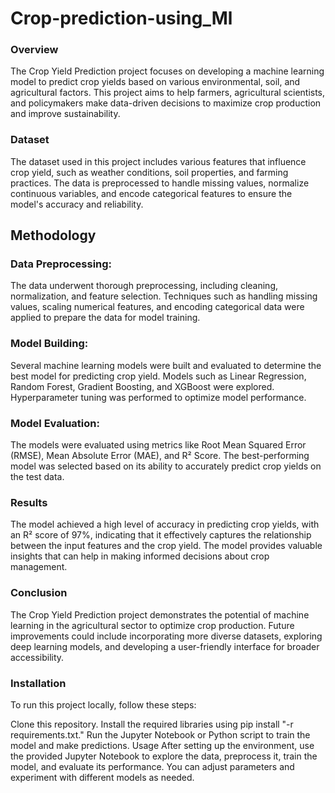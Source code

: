 # Crop-prediction-using_Ml

 ### Overview


The Crop Yield Prediction project focuses on developing a machine learning model to predict crop yields based on various environmental, soil, and agricultural factors. This project aims to help farmers, agricultural scientists, and policymakers make data-driven decisions to maximize crop production and improve sustainability.

### Dataset


The dataset used in this project includes various features that influence crop yield, such as weather conditions, soil properties, and farming practices. The data is preprocessed to handle missing values, normalize continuous variables, and encode categorical features to ensure the model's accuracy and reliability.

## Methodology

### Data Preprocessing:
The data underwent thorough preprocessing, including cleaning, normalization, and feature selection. Techniques such as handling missing values, scaling numerical features, and encoding categorical data were applied to prepare the data for model training.

### Model Building:
Several machine learning models were built and evaluated to determine the best model for predicting crop yield. Models such as Linear Regression, Random Forest, Gradient Boosting, and XGBoost were explored. Hyperparameter tuning was performed to optimize model performance.

### Model Evaluation: 
The models were evaluated using metrics like Root Mean Squared Error (RMSE), Mean Absolute Error (MAE), and R² Score. The best-performing model was selected based on its ability to accurately predict crop yields on the test data.

### Results
The model achieved a high level of accuracy in predicting crop yields, with an R² score of 97%, indicating that it effectively captures the relationship between the input features and the crop yield. The model provides valuable insights that can help in making informed decisions about crop management.

### Conclusion
The Crop Yield Prediction project demonstrates the potential of machine learning in the agricultural sector to optimize crop production. Future improvements could include incorporating more diverse datasets, exploring deep learning models, and developing a user-friendly interface for broader accessibility.

### Installation
To run this project locally, follow these steps:

Clone this repository.
Install the required libraries using pip install  "-r requirements.txt."
Run the Jupyter Notebook or Python script to train the model and make predictions.
Usage
After setting up the environment, use the provided Jupyter Notebook to explore the data, preprocess it, train the model, and evaluate its performance. You can adjust parameters and experiment with different models as needed.

